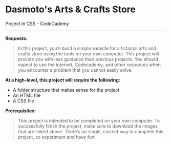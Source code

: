# Dasmoto's Arts & Crafts Store
Project in CSS - CodeCademy 

---

**Requests:**
>In this project, you’ll build a simple website for a fictional arts and crafts store using the tools on your own computer. This project will provide you with less guidance than previous projects. You should expect to use the internet, Codecademy, and other resources when you encounter a problem that you cannot easily solve.

**At a high-level, this project will require the following:**
* A folder structure that makes sense for the project
* An HTML file
* A CSS file

**Prerequisites:**
>This project is intended to be completed on your own computer. To successfully finish the project, make sure to download the images that are linked above. There’s no single, correct way to complete this project, so experiment and have fun!
